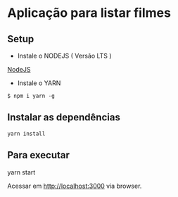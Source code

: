# Aplicação para listar filmes


## Setup

* Instale o NODEJS ( Versão LTS )

[NodeJS](https://nodejs.org/en/)

* Instale o YARN

```
$ npm i yarn -g
```


## Instalar as dependências

```
yarn install
```

## Para executar 

yarn start

Acessar em
[http://localhost:3000](http://localhost:3000) via browser.

